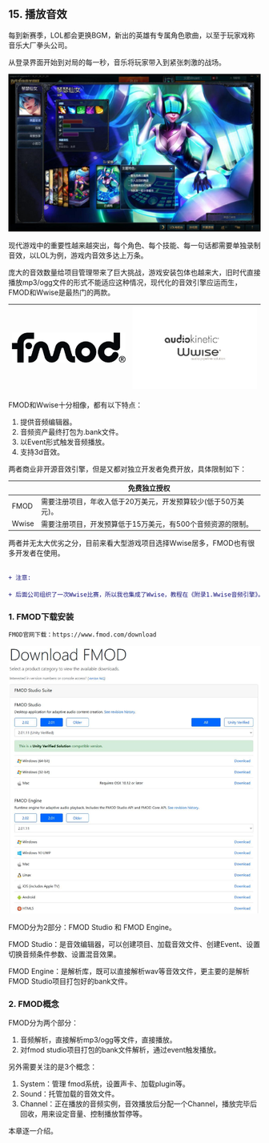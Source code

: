﻿## 15. 播放音效

每到新赛季，LOL都会更换BGM，新出的英雄有专属角色歌曲，以至于玩家戏称音乐大厂拳头公司。

从登录界面开始到对局的每一秒，音乐将玩家带入到紧张刺激的战场。

![](../../imgs/play_sound/play_sound/djsona.jpg)

现代游戏中的重要性越来越突出，每个角色、每个技能、每一句话都需要单独录制音效，以LOL为例，游戏内音效多达上万条。

庞大的音效数量给项目管理带来了巨大挑战，游戏安装包体也越来大，旧时代直接播放mp3/ogg文件的形式不能适应这种情况，现代化的音效引擎应运而生，FMOD和Wwise是最热门的两款。


| ![](../../imgs/play_sound/play_sound/fmod_logo_black.png)  |  ![](../../imgs/play_sound/play_sound/wwise.jpg) |
|---|---|


FMOD和Wwise十分相像，都有以下特点：

1. 提供音频编辑器。
2. 音频资产最终打包为.bank文件。
3. 以Event形式触发音频播放。
4. 支持3d音效。

两者商业非开源音效引擎，但是又都对独立开发者免费开放，具体限制如下：

|   |  免费独立授权 |
|---|---|
| FMOD  |  需要注册项目，年收入低于20万美元，开发预算较少(低于50万美元)。 |
|  Wwise | 需要注册项目，开发预算低于15万美元，有500个音频资源的限制。  |


两者并无太大优劣之分，目前来看大型游戏项目选择Wwise居多，FMOD也有很多开发者在使用。


```diff

+ 注意:

+ 后面公司组织了一次Wwise比赛，所以我也集成了Wwise，教程在《附录1.Wwise音频引擎》。

```

### 1. FMOD下载安装

```bash
FMOD官网下载：https://www.fmod.com/download
```

![](../../imgs/play_sound/play_sound/fmod_download.jpg)

FMOD分为2部分：FMOD Studio 和 FMOD Engine。

FMOD Studio：是音效编辑器，可以创建项目、加载音效文件、创建Event、设置切换音频条件参数、设置混音效果。

FMOD Engine：是解析库，既可以直接解析wav等音效文件，更主要的是解析FMOD Studio项目打包好的bank文件。

### 2. FMOD概念

FMOD分为两个部分：

1. 音频解析，直接解析mp3/ogg等文件，直接播放。
2. 对fmod studio项目打包的bank文件解析，通过event触发播放。

另外需要关注的是3个概念：

1. System：管理 fmod系统，设置声卡、加载plugin等。
2. Sound：托管加载的音效文件。
3. Channel：正在播放的音频实例，音效播放后分配一个Channel，播放完毕后回收，用来设定音量、控制播放暂停等。

本章逐一介绍。

